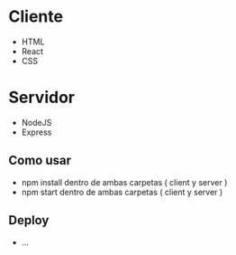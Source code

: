 # Cliente

- HTML
- React
- CSS

# Servidor

- NodeJS
- Express

## Como usar

- npm install dentro de ambas carpetas ( client y server )
- npm start dentro de ambas carpetas ( client y server )

## Deploy

- ...
